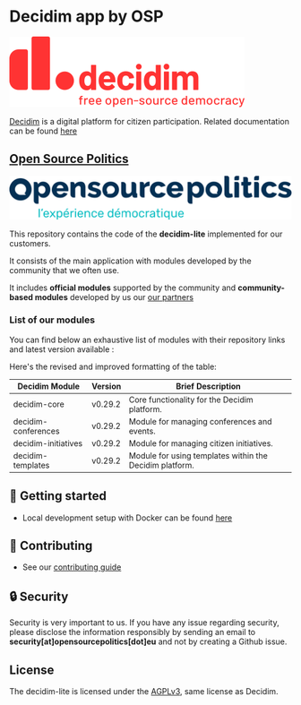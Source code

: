 # Decidim app by OSP

![](./docs/decidim-logo-claim.svg)

[Decidim](https://github.com/decidim/decidim) is a digital platform for citizen participation. Related documentation can be found [here](https://docs.decidim.org)

## [Open Source Politics](https://opensourcepolitics.eu/)
![Open Source Politics](./docs/open-source-politics.svg)

This repository contains the code of the **decidim-lite** implemented for our customers.

It consists of the main application with modules developed by the community that we often use.

It includes **official modules** supported by the community and **community-based modules** developed by us our [our partners](https://github.com/decidim-ice)

### List of our modules

You can find below an exhaustive list of modules with their repository links and latest version available :

Here's the revised and improved formatting of the table:

| Decidim Module                                                                                                          | Version | Brief Description                                                                                                                                                             |
|-------------------------------------------------------------------------------------------------------------------------|---------|------------------------------------------------------------------------------------------------------------------------------------------------------------------------------|
| decidim-core                                                                                                            | v0.29.2 | Core functionality for the Decidim platform.                                                                                                                                  |
| decidim-conferences                                                                                                     | v0.29.2 | Module for managing conferences and events.                                                                                                                                   |
| decidim-initiatives                                                                                                     | v0.29.2 | Module for managing citizen initiatives.                                                                                                                                      |
| decidim-templates                                                                                                       | v0.29.2 | Module for using templates within the Decidim platform.       

## 🚀 Getting started
- Local development setup with Docker can be found [here](./docs/DOCKER.md)

## 👋 Contributing
- See our [contributing guide](./docs/CONTRIBUTING.md)

## 🔒 Security
Security is very important to us. If you have any issue regarding security, please disclose the information responsibly by sending an email to **security[at]opensourcepolitics[dot]eu** and not by creating a Github issue.

## License
The decidim-lite is licensed under the [AGPLv3](./LICENSE-AGPLV3.txt), same license as Decidim.
